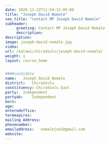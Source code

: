 ```yaml
---
date: 2020-11-22T11:54:12-05:00
title: "Joseph David Nomale"
seo_title: "contact MP Joseph David Nomale"
subheader:
     greeting: Contact MP Joseph David Nomale
     description: 
description: 
image: joseph-david-nomale.jpg
video: 
url: /malawi/chiradzulu/joseph-david-nomale/
weight: 1
layout: course_home


####candidate
name:	Joseph David Nomale
district:	Chiradzulu
constituency: Chiradzulu East
party:	Independent
partyab:	Independent
born:
age: 
enteredoffice:	
termexpires:	
mailing Address:
phonenumber:	
emailaddress:	nomalejoe2@gmail.com
website:	
---
```


